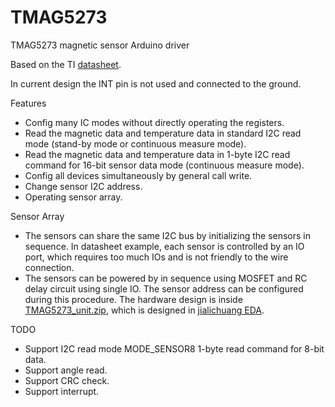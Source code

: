 # TMAG5273
TMAG5273 magnetic sensor Arduino driver

Based on the TI [datasheet](https://www.ti.com.cn/lit/ds/symlink/tmag5273.pdf?ts=1668154869141&ref_url=https%253A%252F%252Fwww.ti.com.cn%252Fproduct%252Fzh-cn%252FTMAG5273%253FkeyMatch%253DTMAG5273%2526tisearch%253Dsearch-everything%2526usecase%253DGPN).

In current design the INT pin is not used and connected to the ground.

Features
* Config many IC modes without directly operating the registers.
* Read the magnetic data and temperature data in standard I2C read mode (stand-by mode or continuous measure mode).
* Read the magnetic data and temperature data in 1-byte I2C read command for 16-bit sensor data mode (continuous measure mode).
* Config all devices simultaneously by general call write.
* Change sensor I2C address.
* Operating sensor array.

Sensor Array
* The sensors can share the same I2C bus by initializing the sensors in sequence. In datasheet example, each sensor is controlled by an IO port, which requires too much IOs and is not friendly to the wire connection.
* The sensors can be powered by in sequence using MOSFET and RC delay circuit using single IO. The sensor address can be configured during this procedure. The hardware design is inside [TMAG5273_unit.zip](https://github.com/TuYuxiao/TMAG5273/blob/master/TMAG5273_unit.zip), which is designed in [jialichuang EDA](https://lceda.cn/).

TODO
* Support I2C read mode MODE_SENSOR8 1-byte read command for 8-bit data.
* Support angle read.
* Support CRC check.
* Support interrupt.
